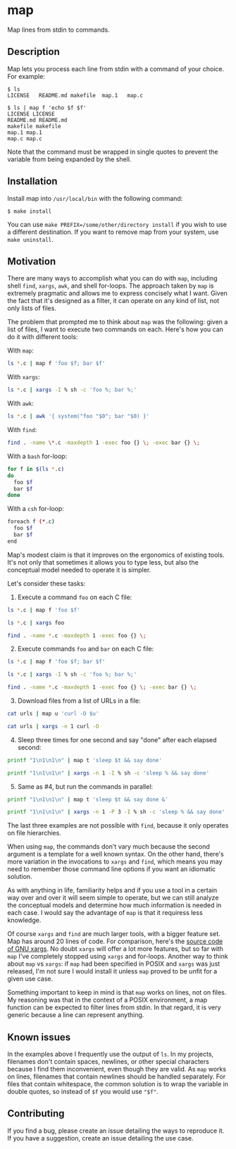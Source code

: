 # map

Map lines from stdin to commands.

Description
-----------

Map lets you process each line from stdin with a command of your
choice. For example:

```console
$ ls
LICENSE   README.md makefile  map.1   map.c
```

```console
$ ls | map f 'echo $f $f'
LICENSE LICENSE
README.md README.md
makefile makefile
map.1 map.1
map.c map.c
```

Note that the command must be wrapped in single quotes to prevent
the variable from being expanded by the shell.

Installation
------------

Install map into `/usr/local/bin` with the following command:

```console
$ make install
```

You can use `make PREFIX=/some/other/directory install` if you wish
to use a different destination. If you want to remove map from
your system, use `make uninstall`.

Motivation
----------

There are many ways to accomplish what you can do with `map`,
including shell `find`, `xargs`, `awk`, and shell for-loops. The
approach taken by `map` is extremely pragmatic and allows me to
express concisely what I want. Given the fact that it's designed
as a filter, it can operate on any kind of list, not only lists of
files.

The problem that prompted me to think about `map` was the following:
given a list of files, I want to execute two commands on each.
Here's how you can do it with different tools:

With `map`:

```sh
ls *.c | map f 'foo $f; bar $f'
```

With `xargs`:

```sh
ls *.c | xargs -I % sh -c 'foo %; bar %;'
```

With `awk`:

```sh
ls *.c | awk '{ system("foo "$0"; bar "$0) }'
```

With `find`:

```sh
find . -name \*.c -maxdepth 1 -exec foo {} \; -exec bar {} \;
```

With a `bash` for-loop:

```bash
for f in $(ls *.c)
do
  foo $f
  bar $f
done
```

With a `csh` for-loop:

```sh
foreach f (*.c)
  foo $f
  bar $f
end
```

Map's modest claim is that it improves on the ergonomics of existing
tools. It's not only that sometimes it allows you to type less, but
also the conceptual model needed to operate it is simpler.

Let's consider these tasks:

1. Execute a command `foo` on each C file:

```sh
ls *.c | map f 'foo $f'
```

```sh
ls *.c | xargs foo
```

```sh
find . -name *.c -maxdepth 1 -exec foo {} \;
```

2. Execute commands `foo` and `bar` on each C file:

```sh
ls *.c | map f 'foo $f; bar $f'
```

```sh
ls *.c | xargs -I % sh -c 'foo %; bar %;'
```

```sh
find . -name *.c -maxdepth 1 -exec foo {} \; -exec bar {} \;
```

3. Download files from a list of URLs in a file:

```sh
cat urls | map u 'curl -O $u'
```

```sh
cat urls | xargs -n 1 curl -O
```

4. Sleep three times for one second and say "done" after each elapsed
   second:

```sh
printf "1\n1\n1\n" | map t 'sleep $t && say done'
```

```sh
printf "1\n1\n1\n" | xargs -n 1 -I % sh -c 'sleep % && say done'
```

5. Same as #4, but run the commands in parallel:

```sh
printf "1\n1\n1\n" | map t 'sleep $t && say done &'
```

```sh
printf "1\n1\n1\n" | xargs -n 1 -P 3 -I % sh -c 'sleep % && say done'
```

The last three examples are not possible with `find`, because it
only operates on file hierarchies.

When using `map`, the commands don't vary much because the second
argument is a template for a well known syntax. On the other hand,
there's more variation in the invocations to `xargs` and `find`,
which means you may need to remember those command line options if
you want an idiomatic solution.

As with anything in life, familiarity helps and if you use a tool
in a certain way over and over it will seem simple to operate, but
we can still analyze the conceptual models and determine how much
information is needed in each case. I would say the advantage of
`map` is that it requiress less knowledge.
 
Of course `xargs` and `find` are much larger tools, with a bigger
feature set. Map has around 20 lines of code. For comparison, here's
the [source code of GNU xargs][xargs]. No doubt `xargs` will offer
a lot more features, but so far with `map` I've completely stopped
using `xargs` and for-loops. Another way to think about `map` vs
`xargs`: if `map` had been specified in POSIX and `xargs` was just
released, I'm not sure I would install it unless `map` proved to
be unfit for a given use case.

[xargs]: https://fossies.org/dox/findutils-4.6.0/xargs_8c_source.html

Something important to keep in mind is that `map` works on lines,
not on files. My reasoning was that in the context of a POSIX
environment, a map function can be expected to filter lines from
stdin. In that regard, it is very generic because a line can represent
anything.

Known issues
------------

In the examples above I frequently use the output of `ls`. In my
projects, filenames don't contain spaces, newlines, or other special
characters because I find them inconvenient, even though they are
valid. As `map` works on lines, filenames that contain newlines
should be handled separately. For files that contain whitespace,
the common solution is to wrap the variable in double quotes, so
instead of `$f` you would use `"$f"`.

Contributing
------------

If you find a bug, please create an issue detailing the ways to
reproduce it. If you have a suggestion, create an issue detailing
the use case.
